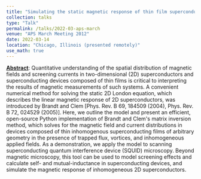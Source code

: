 ```yaml
---
title: "Simulating the static magnetic response of thin film superconducting devices"
collection: talks
type: "Talk"
permalink: /talks/2022-03-aps-march
venue: "APS March Meeting 2012"
date: 2022-03-14
location: "Chicago, Illinois (presented remotely)"
use_math: true
---
```


[**Abstract**](https://meetings.aps.org/Meeting/MAR22/Session/A57.6): Quantitative understanding of the spatial distribution of magnetic fields and screening currents in two-dimensional (2D) superconductors and superconducting devices composed of thin films is critical to interpreting the results of magnetic measurements of such systems. A convenient numerical method for solving the static 2D London equation, which describes the linear magnetic response of 2D superconductors, was introduced by Brandt and Clem [Phys. Rev. B 69, 184509 (2004), Phys. Rev. B 72, 024529 (2005)]. Here, we outline the model and present an efficient, open-source Python implementation of Brandt and Clem's matrix inversion method, which solves for the magnetic field and current distributions in devices composed of thin inhomogenous superconducting films of arbitrary geometry in the presence of trapped flux, vortices, and inhomogeneous applied fields. As a demonstration, we apply the model to scanning superconducting quantum interference device (SQUID) microscopy. Beyond magnetic microscopy, this tool can be used to model screening effects and calculate self- and mutual-inductance in superconducting devices, and simulate the magnetic response of inhomogeneous 2D superconductors.

